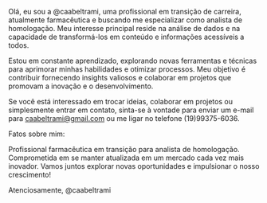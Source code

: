 Olá, eu sou a @caabeltrami, uma profissional em transição de carreira, atualmente farmacêutica e buscando me especializar como analista de homologação. Meu interesse principal reside na análise de dados e na capacidade de transformá-los em conteúdo e informações acessíveis a todos.

Estou em constante aprendizado, explorando novas ferramentas e técnicas para aprimorar minhas habilidades e otimizar processos. Meu objetivo é contribuir fornecendo insights valiosos e colaborar em projetos que promovam a inovação e o desenvolvimento.

Se você está interessado em trocar ideias, colaborar em projetos ou simplesmente entrar em contato, sinta-se à vontade para enviar um e-mail para caabeltrami@gmail.com ou me ligar no telefone (19)99375-6036.

Fatos sobre mim:

Profissional farmacêutica em transição para analista de homologação.
Comprometida em se manter atualizada em um mercado cada vez mais inovador.
Vamos juntos explorar novas oportunidades e impulsionar o nosso crescimento!

Atenciosamente,
@caabeltrami
